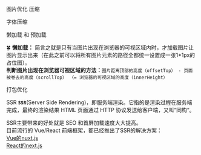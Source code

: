 

图片优化 压缩

字体压缩


懒加载 和 预加载 

🍀 **懒加载：** 简言之就是只有当图片出现在浏览器的可视区域内时，才加载图片让图片显示出来（在此之前可以将所有图片元素的路径全都统一设置成一张1*1px的占位图）。  
**判断图片出现在浏览器可视区域的方法：**`图片距离顶部的高度（offsetTop） - 页面被卷去的高度（scrollTop） 〈= 浏览器的可视区域的高度（innerHeight）`

  

打包优化



SSR
**`SSR`**(Server Side Rendering)，即服务端渲染。它指的是渲染过程在服务端完成，最终的渲染结果 HTML 页面通过 HTTP 协议发送给客户端，又叫“同构“。

SSR主要带来的好处就是 SEO 和首屏加载速度大大提高。  
目前流行的 Vue/React 前端框架，都已经推出了SSR的解决方案：  
[Vue的nuxt.js](https://link.juejin.cn/?target=https%3A%2F%2Fwww.nuxtjs.cn%2F "https://link.juejin.cn/?target=https%3A%2F%2Fwww.nuxtjs.cn%2F")  
[React的next.js](https://link.juejin.cn/?target=https%3A%2F%2Fwww.nextjs.cn%2F "https://link.juejin.cn/?target=https%3A%2F%2Fwww.nextjs.cn%2F")  

